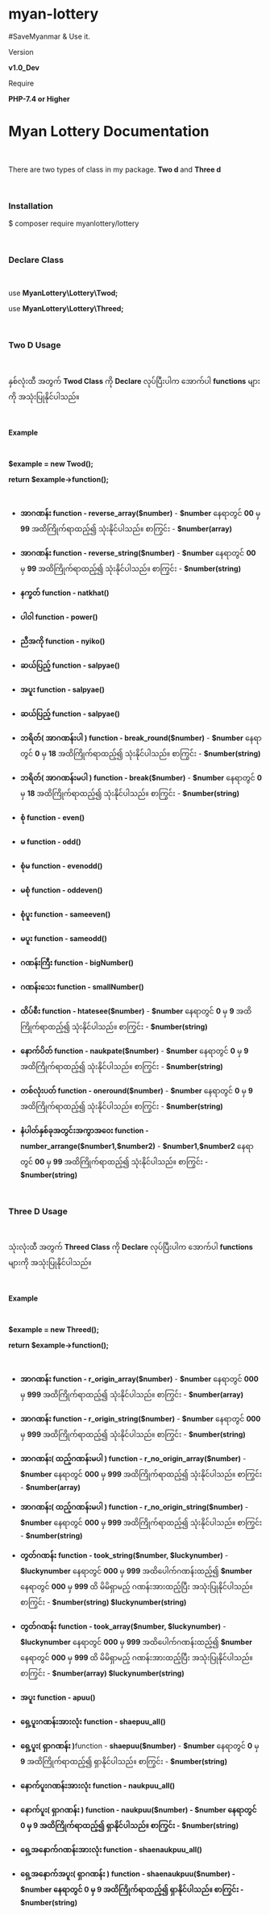 # myan-lottery
#SaveMyanmar &amp; Use it.
<p>Version</p>
<p><b>v1.0_Dev</b></p>
<p>Require </p>
<p><b>PHP-7.4 or Higher</b></p>
<h1>Myan Lottery Documentation</h1>
<br>
<p>There are two types of class in my package. <b>Two d </b> and <b>Three d</b></p>
<br>
<h3>Installation </> </h3>
<p>$ composer require myanlottery/lottery</p>
<br>
<h3><b>Declare Class </> </b></h3>
<br>
<p>use <b>MyanLottery\Lottery\Twod;</b></p>
<p>use <b>MyanLottery\Lottery\Threed;</b></p>
<br>
<h3>Two D Usage </> </h3>
<br>
<p>နှစ်လုံးထီ အတွက် <b>Twod Class</b> ကို <b>Declare</b> လုပ်ပြီးပါက အောက်ပါ <b>functions</b> များကို အသုံးပြုနိုင်ပါသည်။</p>
<br>
<p><b>Example </> </b></p>
<br>
<p><b>$example = new Twod();</b></p>
<p><b>return $example->function();</b></p>
<br>
<ul>
    <li><b>အာဂဏန်း function - reverse_array($number)</b> - <b>$number</b> နေရာတွင် <b>00</b> မှ <b>99</b> အထိကြိုက်ရာထည့်၍ သုံးနိုင်ပါသည်။ စာကြွင်း - <b>$number(array)</b></li>
		<br>
    <li><b>အာဂဏန်း function - reverse_string($number)</b> - <b>$number</b> နေရာတွင် <b>00</b> မှ <b>99</b> အထိကြိုက်ရာထည့်၍ သုံးနိုင်ပါသည်။ စာကြွင်း - <b>$number(string)</b></li>
		<br>
    <li><b>နက္ခတ် function - natkhat()</b></li>
		<br>
    <li><b>ပါ၀ါ function - power()</b></li>
		<br>
    <li><b>ညီအကို function - nyiko()</b></li>
		<br>
    <li> <b> ဆယ်ပြည့် function - salpyae()</b></li>
		<br>
    <li><b>အပူး function - salpyae()</b></li>
		<br>
    <li><b>ဆယ်ပြည့် function - salpyae()</b></li>
		<br>
    <li><b>ဘရိတ်( အာဂဏန်းပါ ) function - break_round($number)</b> - <b>$number</b> နေရာတွင် <b>0</b> မှ <b>18</b> အထိကြိုက်ရာထည့်၍ သုံးနိုင်ပါသည်။ စာကြွင်း - <b>$number(string)</b></li>
		<br>
    <li><b>ဘရိတ်( အာဂဏန်းမပါ ) function - break($number)</b> - <b>$number</b> နေရာတွင် <b>0</b> မှ <b>18</b> အထိကြိုက်ရာထည့်၍ သုံးနိုင်ပါသည်။ စာကြွင်း - <b>$number(string)</b></li>
		<br>
    <li><b>စုံ function - even()</b></li>
		<br>
    <li><b>မ function - odd()</b></li>
		<br>
    <li><b>စုံမ function - evenodd()</b></li>
		<br>
    <li><b>မစုံ function - oddeven()</b></li>
		<br>
    <li><b>စုံပူး function - sameeven()</b></li>
		<br>
    <li><b>မပူး function - sameodd()</b></li>
		<br>
    <li><b>ဂဏန်းကြီး function - bigNumber()</b></li>
		<br>
    <li><b>ဂဏန်းသေး function - smallNumber()</b></li>
		<br>
    <li><b>ထိပ်စီး function - htatesee($number)</b> - <b>$number</b> နေရာတွင် <b>0</b> မှ <b>9</b> အထိကြိုက်ရာထည့်၍ သုံးနိုင်ပါသည်။ စာကြွင်း - <b>$number(string)</b></li>
		<br>
    <li><b>နောက်ပိတ် function - naukpate($number)</b> - <b>$number</b> နေရာတွင် <b>0</b> မှ <b>9</b> အထိကြိုက်ရာထည့်၍ သုံးနိုင်ပါသည်။ စာကြွင်း - <b>$number(string)</b></li>
		<br>
    <li><b>တစ်လုံးပတ် function - oneround($number)</b> - <b>$number</b> နေရာတွင် <b>0</b> မှ <b>9</b> အထိကြိုက်ရာထည့်၍ သုံးနိုင်ပါသည်။ စာကြွင်း - <b>$number(string)</b></li>
		<br>
    <li><b>နံပါတ်နှစ်ခုအတွင်းအကွာအ၀ေး function - number_arrange($number1,$number2)</b> - <b>$number1,$number2</b> နေရာတွင် <b>00</b> မှ <b>99</b> အထိကြိုက်ရာထည့်၍ သုံးနိုင်ပါသည်။ စာကြွင်း - <b>$number(string)</b></li>
</ul>
<br>
<h3>Three D Usage </> </h3>
<br>
<p>သုံးလုံးထီ အတွက် <b>Threed Class</b> ကို <b>Declare</b> လုပ်ပြီးပါက အောက်ပါ <b>functions</b> များကို အသုံးပြုနိုင်ပါသည်။</p>
<br>
<p><b>Example </> </b></p>
<br>
<p><b>$example = new Threed();</b></p>
<p><b>return $example->function();</b></p>
<br>
<ul>
    <li><b>အာဂဏန်း function - r_origin_array($number)</b> - <b>$number</b> နေရာတွင် <b>000</b> မှ <b>999</b> အထိကြိုက်ရာထည့်၍ သုံးနိုင်ပါသည်။ စာကြွင်း - <b>$number(array)</b></li>
   	<br>
    <li><b>အာဂဏန်း function - r_origin_string($number)</b> - <b>$number</b> နေရာတွင် <b>000</b> မှ <b>999</b> အထိကြိုက်ရာထည့်၍ သုံးနိုင်ပါသည်။ စာကြွင်း - <b>$number(string)</b></li>
	<br>
    <li><b>အာဂဏန်း( ထည့်ဂဏန်းမပါ ) function - r_no_origin_array($number)</b> - <b>$number</b> နေရာတွင် <b>000</b> မှ <b>999</b> အထိကြိုက်ရာထည့်၍ သုံးနိုင်ပါသည်။ စာကြွင်း - <b>$number(array)</b></li>
	<br>
    <li><b>အာဂဏန်း( ထည့်ဂဏန်းမပါ ) function - r_no_origin_string($number)</b> - <b>$number</b> နေရာတွင် <b>000</b> မှ <b>999</b> အထိကြိုက်ရာထည့်၍ သုံးနိုင်ပါသည်။ စာကြွင်း - <b>$number(string)</b></li>
	<br>
    <li><b>တွတ်ဂဏန်း</b> <b>function - took_string($number, $luckynumber)</b> - <b>$luckynumber</b> နေရာတွင် <b>000</b> မှ <b>999</b> အထိပေါက်ဂဏန်းထည့်၍ <b>$number</b> နေရာတွင် <b>000</b> မှ <b>999</b> ထိ မိမိရှာမည့် ဂဏန်းအားထည့်ပြီး အသုံးပြုနိုင်ပါသည်။ စာကြွင်း - <b>$number(string) $luckynumber(string)</b></li>
	<br>
    <li><b>တွတ်ဂဏန်း</b> <b>function - took_array($number, $luckynumber)</b> - <b>$luckynumber</b> နေရာတွင် <b>000</b> မှ <b>999</b> အထိပေါက်ဂဏန်းထည့်၍ <b>$number</b> နေရာတွင် <b>000</b> မှ <b>999</b> ထိ မိမိရှာမည့် ဂဏန်းအားထည့်ပြီး အသုံးပြုနိုင်ပါသည်။ စာကြွင်း - <b>$number(array) $luckynumber(string)</b></li>
	<br>
    <li><b>အပူး</b> <b>function - apuu()</b></li>
	<br>
    <li><b>ရှေ့ပူးဂဏန်းအားလုံး</b> <b>function - shaepuu_all()</b></li>
	<br>
    <li><b>ရှေ့ပူး( ရှာဂဏန်း )</b>function</b> - <b>shaepuu($number)</b> - <b>$number</b> နေရာတွင် <b>0</b> မှ <b>9</b> အထိကြိုက်ရာထည့်၍ ရှာနိုင်ပါသည်။ စာကြွင်း - <b>$number(string)</b></li>
	<br>
    <li><b>နောက်ပူးဂဏန်းအားလုံး</b> <b>function - naukpuu_all()</b></li>
	<br>
    <li><b>နောက်ပူး( ရှာဂဏန်း )<b/> <b>function - naukpuu($number)</b> - <b>$number</b> နေရာတွင် <b>0</b> မှ <b>9</b> အထိကြိုက်ရာထည့်၍ ရှာနိုင်ပါသည်။ စာကြွင်း - <b>$number(string)</b></li>
	<br>
    <li><b>ရှေ့အနောက်ဂဏန်းအားလုံး</b> <b>function - shaenaukpuu_all()</b></li>
	<br>
    <li><b>ရှေ့အနောက်အပူး( ရှာဂဏန်း )</b> <b>function - shaenaukpuu($number)</b> - <b>$number</b> နေရာတွင် <b>0</b> မှ <b>9</b> အထိကြိုက်ရာထည့်၍ ရှာနိုင်ပါသည်။ စာကြွင်း - <b>$number(string)</b></li>
</ul>
